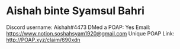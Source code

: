 # Aishah binte Syamsul Bahri

Discord username: Aishah#4473
DMed a POAP: Yes
Email: https://www.notion.soshahsyam1920@gmail.com
Unique POAP Link: http://POAP.xyz/claim/690xdn